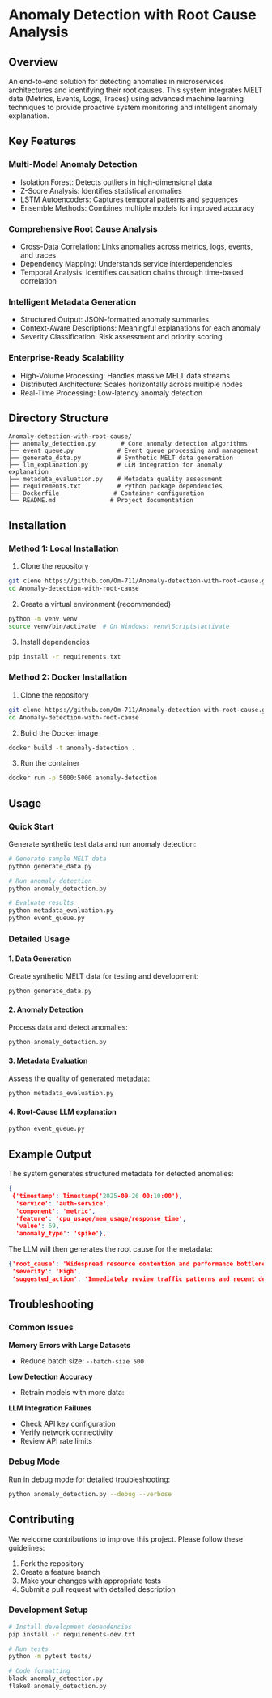 # Anomaly Detection with Root Cause Analysis

## Overview

An end-to-end solution for detecting anomalies in microservices architectures and identifying their root causes. This system integrates MELT data (Metrics, Events, Logs, Traces) using advanced machine learning techniques to provide proactive system monitoring and intelligent anomaly explanation.

## Key Features

### Multi-Model Anomaly Detection
- Isolation Forest: Detects outliers in high-dimensional data
- Z-Score Analysis: Identifies statistical anomalies  
- LSTM Autoencoders: Captures temporal patterns and sequences
- Ensemble Methods: Combines multiple models for improved accuracy

### Comprehensive Root Cause Analysis
- Cross-Data Correlation: Links anomalies across metrics, logs, events, and traces
- Dependency Mapping: Understands service interdependencies
- Temporal Analysis: Identifies causation chains through time-based correlation

### Intelligent Metadata Generation
- Structured Output: JSON-formatted anomaly summaries
- Context-Aware Descriptions: Meaningful explanations for each anomaly
- Severity Classification: Risk assessment and priority scoring

### Enterprise-Ready Scalability
- High-Volume Processing: Handles massive MELT data streams
- Distributed Architecture: Scales horizontally across multiple nodes
- Real-Time Processing: Low-latency anomaly detection

## Directory Structure

```
Anomaly-detection-with-root-cause/
├── anomaly_detection.py       # Core anomaly detection algorithms
├── event_queue.py            # Event queue processing and management
├── generate_data.py          # Synthetic MELT data generation
├── llm_explanation.py        # LLM integration for anomaly explanation
├── metadata_evaluation.py    # Metadata quality assessment
├── requirements.txt          # Python package dependencies
├── Dockerfile               # Container configuration
└── README.md               # Project documentation
```


## Installation

### Method 1: Local Installation

1. Clone the repository
```bash
git clone https://github.com/Om-711/Anomaly-detection-with-root-cause.git
cd Anomaly-detection-with-root-cause
```

2. Create a virtual environment (recommended)
```bash
python -m venv venv
source venv/bin/activate  # On Windows: venv\Scripts\activate
```

3. Install dependencies
```bash
pip install -r requirements.txt
```

### Method 2: Docker Installation

1. Clone the repository
```bash
git clone https://github.com/Om-711/Anomaly-detection-with-root-cause.git
cd Anomaly-detection-with-root-cause
```

2. Build the Docker image
```bash
docker build -t anomaly-detection .
```

3. Run the container
```bash
docker run -p 5000:5000 anomaly-detection
```

## Usage

### Quick Start

Generate synthetic test data and run anomaly detection:

```bash
# Generate sample MELT data
python generate_data.py

# Run anomaly detection
python anomaly_detection.py

# Evaluate results
python metadata_evaluation.py
python event_queue.py
```

### Detailed Usage

#### 1. Data Generation
Create synthetic MELT data for testing and development:

```bash
python generate_data.py 
```
#### 2. Anomaly Detection
Process data and detect anomalies:

```bash
python anomaly_detection.py 
```

#### 3. Metadata Evaluation
Assess the quality of generated metadata:

```bash
python metadata_evaluation.py 
```
#### 4. Root-Cause LLM explanation

```bash
python event_queue.py
```
## Example Output

The system generates structured metadata for detected anomalies:

```json
{
 {'timestamp': Timestamp('2025-09-26 00:10:00'),
  'service': 'auth-service',
  'component': 'metric',
  'feature': 'cpu_usage/mem_usage/response_time',
  'value': 69,
  'anomaly_type': 'spike'},
```

The LLM will then generates the root cause for the metadata:
```json
{'root_cause': 'Widespread resource contention and performance bottlenecks across core services (auth, cache, database, frontend), likely triggered by increased workload, inefficient code/queries, or underlying infrastructure limitations.',
 'severity': 'High',
 'suggested_action': 'Immediately review traffic patterns and recent deployments. Deep-dive into database and cache performance metrics, and consider scaling resources or optimizing application code.'}
```
## Troubleshooting

### Common Issues

**Memory Errors with Large Datasets**
- Reduce batch size: `--batch-size 500`


**Low Detection Accuracy**
- Retrain models with more data: 

**LLM Integration Failures**
- Check API key configuration
- Verify network connectivity
- Review API rate limits

### Debug Mode

Run in debug mode for detailed troubleshooting:

```bash
python anomaly_detection.py --debug --verbose
```

## Contributing

We welcome contributions to improve this project. Please follow these guidelines:

1. Fork the repository
2. Create a feature branch
3. Make your changes with appropriate tests
4. Submit a pull request with detailed description

### Development Setup

```bash
# Install development dependencies
pip install -r requirements-dev.txt

# Run tests
python -m pytest tests/

# Code formatting
black anomaly_detection.py
flake8 anomaly_detection.py
```


